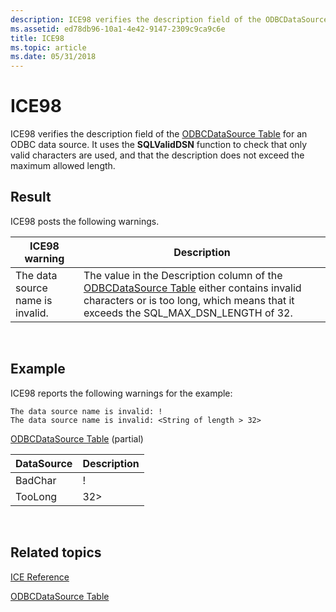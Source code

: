 ```yaml
---
description: ICE98 verifies the description field of the ODBCDataSource Table for an ODBC data source. It uses the SQLValidDSN function to check that only valid characters are used, and that the description does not exceed the maximum allowed length.
ms.assetid: ed78db96-10a1-4e42-9147-2309c9ca9c6e
title: ICE98
ms.topic: article
ms.date: 05/31/2018
---
```


# ICE98

ICE98 verifies the description field of the [ODBCDataSource Table](odbcdatasource-table.md) for an ODBC data source. It uses the **SQLValidDSN** function to check that only valid characters are used, and that the description does not exceed the maximum allowed length.

## Result

ICE98 posts the following warnings.



| ICE98 warning                    | Description                                                                                                                                                                                                 |
|----------------------------------|-------------------------------------------------------------------------------------------------------------------------------------------------------------------------------------------------------------|
| The data source name is invalid. | The value in the Description column of the [ODBCDataSource Table](odbcdatasource-table.md) either contains invalid characters or is too long, which means that it exceeds the SQL\_MAX\_DSN\_LENGTH of 32. |



 

## Example

ICE98 reports the following warnings for the example:

``` syntax
The data source name is invalid: !
The data source name is invalid: <String of length > 32>
```

[ODBCDataSource Table](odbcdatasource-table.md) (partial)



| DataSource | Description                      |
|------------|----------------------------------|
| BadChar    | !                                |
| TooLong    | <String of length > 32> |



 

## Related topics

<dl> <dt>

[ICE Reference](ice-reference.md)
</dt> <dt>

[ODBCDataSource Table](odbcdatasource-table.md)
</dt> </dl>

 

 



